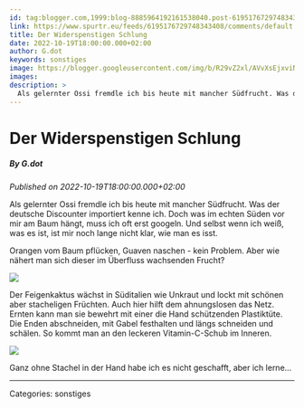 ```yaml
---
id: tag:blogger.com,1999:blog-8885964192161538040.post-6195176729748343408
link: https://www.spurtr.eu/feeds/6195176729748343408/comments/default
title: Der Widerspenstigen Schlung
date: 2022-10-19T18:00:00.000+02:00
author: G.dot
keywords: sonstiges
image: https://blogger.googleusercontent.com/img/b/R29vZ2xl/AVvXsEjxviNIRIMxg7aqpUBwkjt6SNuspIMdipHsd9244OHTnGEKL3R3MDBMqt5dTFgfxwch3KWqXQN9w09YkOi8an0fs9TEtz37hICQ2QbpSxh92lu1YGA1BZETfkpOUGABKM_p1f2bPffS_Q4/s72-c/1666195162912580-0.png
images: 
description: >
  Als gelernter Ossi fremdle ich bis heute mit mancher Südfrucht. Was der deutsche Discounter importiert kenne ich. Doch was im echten Süden vor mir am Baum hängt, muss ich oft erst googeln. Und selbst wenn ich weiß, was es ist, ist mir noch lange nicht klar, wie man es isst.Orangen
---
```

# Der Widerspenstigen Schlung
##### By G.dot
_Published on 2022-10-19T18:00:00.000+02:00_

Als gelernter Ossi fremdle ich bis heute mit mancher Südfrucht. Was der deutsche Discounter importiert kenne ich. Doch was im echten Süden vor mir am Baum hängt, muss ich oft erst googeln. Und selbst wenn ich weiß, was es ist, ist mir noch lange nicht klar, wie man es isst.

Orangen vom Baum pflücken, Guaven naschen - kein Problem. Aber wie nähert man sich dieser im Überfluss wachsenden Frucht?

  

[![](https://blogger.googleusercontent.com/img/b/R29vZ2xl/AVvXsEjxviNIRIMxg7aqpUBwkjt6SNuspIMdipHsd9244OHTnGEKL3R3MDBMqt5dTFgfxwch3KWqXQN9w09YkOi8an0fs9TEtz37hICQ2QbpSxh92lu1YGA1BZETfkpOUGABKM_p1f2bPffS_Q4/s1600/1666195162912580-0.png)](https://blogger.googleusercontent.com/img/b/R29vZ2xl/AVvXsEjxviNIRIMxg7aqpUBwkjt6SNuspIMdipHsd9244OHTnGEKL3R3MDBMqt5dTFgfxwch3KWqXQN9w09YkOi8an0fs9TEtz37hICQ2QbpSxh92lu1YGA1BZETfkpOUGABKM_p1f2bPffS_Q4/s1600/1666195162912580-0.png)

  
Der Feigenkaktus wächst in Süditalien wie Unkraut und lockt mit schönen aber stacheligen Früchten. Auch hier hilft dem ahnungslosen das Netz. Ernten kann man sie bewehrt mit einer die Hand schützenden Plastiktüte. Die Enden abschneiden, mit Gabel festhalten und längs schneiden und schälen. So kommt man an den leckeren Vitamin-C-Schub im Inneren.  

  

[![](https://blogger.googleusercontent.com/img/b/R29vZ2xl/AVvXsEjVqEQDCkRPeZvZ9lZ73Y3BlZb7ARhjef1Ay-bdrozeFkLdHte8187VYBk8hvidM_jb_-YJNIIu5175JmyEWpRhRa_Ef-nwzy07rGNR7X5HQNNiF6Rn-KnXV_XGxHI6Pd_Tv0vpkpoZzWw/s1600/1666109456890483-0.png)](https://blogger.googleusercontent.com/img/b/R29vZ2xl/AVvXsEjVqEQDCkRPeZvZ9lZ73Y3BlZb7ARhjef1Ay-bdrozeFkLdHte8187VYBk8hvidM_jb_-YJNIIu5175JmyEWpRhRa_Ef-nwzy07rGNR7X5HQNNiF6Rn-KnXV_XGxHI6Pd_Tv0vpkpoZzWw/s1600/1666109456890483-0.png)

  

Ganz ohne Stachel in der Hand habe ich es nicht geschafft, aber ich lerne...

---
Categories: sonstiges